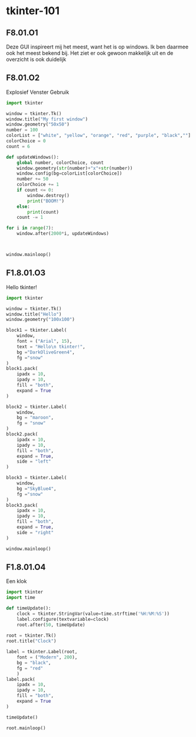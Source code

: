 # tkinter-101
## F8.01.O1
Deze GUI inspireert mij het meest, want het is op windows. Ik ben daarmee ook het meest bekend bij.
Het ziet er ook gewoon makkelijk uit en de overzicht is ook duidelijk
## F8.01.O2
Explosief Venster Gebruik
``` python
import tkinter 

window = tkinter.Tk()
window.title("My first window")
window.geometry("50x50")
number = 100
colorList = ["white", "yellow", "orange", "red", "purple", "black",""]
colorChoice = 0
count = 6

def updateWindows():
    global number, colorChoice, count 
    window.geometry(str(number)+"x"+str(number))
    window.config(bg=colorList[colorChoice])
    number += 50    
    colorChoice += 1
    if count <= 0:
        window.destroy()
        print("BOOM!")
    else:
        print(count)
    count -= 1

for i in range(7):
    window.after(2000*i, updateWindows)



window.mainloop()
```
## F1.8.01.O3
Hello tkinter!
``` python
import tkinter

window = tkinter.Tk()
window.title("Hello")
window.geometry("100x100")

block1 = tkinter.Label(
    window, 
    font = ("Arial", 15),
    text = "Hello\n tkinter!",
    bg ="DarkOliveGreen4",
    fg ="snow"
)
block1.pack(
    ipadx = 10,
    ipady = 10,
    fill = "both",
    expand = True
)

block2 = tkinter.Label(
    window,
    bg = "maroon",
    fg = "snow"
)
block2.pack(
    ipadx = 10,
    ipady = 10,
    fill = "both",
    expand = True,
    side = "left"
)

block3 = tkinter.Label(
    window,
    bg ="SkyBlue4",
    fg ="snow"
)
block3.pack(
    ipadx = 10,
    ipady = 10,
    fill = "both",
    expand = True,
    side = "right"
)

window.mainloop()
```
## F1.8.01.O4
Een klok
``` python
import tkinter
import time

def timeUpdate():
    clock = tkinter.StringVar(value=time.strftime('%H:%M:%S'))
    label.configure(textvariable=clock)
    root.after(50, timeUpdate)
    
root = tkinter.Tk()
root.title("Clock")

label = tkinter.Label(root,
    font = ("Modern", 200),
    bg = "black",
    fg = "red"
    )
label.pack(
    ipadx = 10,
    ipady = 10,
    fill = "both",
    expand = True
)

timeUpdate()

root.mainloop()
```